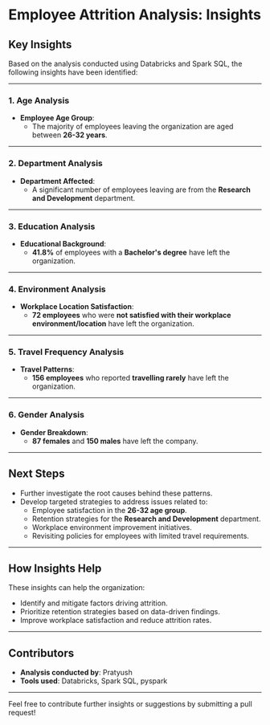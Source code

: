 # Employee Attrition Analysis: Insights

## Key Insights
Based on the analysis conducted using Databricks and Spark SQL, the following insights have been identified:

---

### 1. **Age Analysis**
- **Employee Age Group**:  
  - The majority of employees leaving the organization are aged between **26-32 years**.

---

### 2. **Department Analysis**
- **Department Affected**:  
  - A significant number of employees leaving are from the **Research and Development** department.

---

### 3. **Education Analysis**
- **Educational Background**:  
  - **41.8%** of employees with a **Bachelor's degree** have left the organization.

---

### 4. **Environment Analysis**
- **Workplace Location Satisfaction**:  
  - **72 employees** who were **not satisfied with their workplace environment/location** have left the organization.

---

### 5. **Travel Frequency Analysis**
- **Travel Patterns**:  
  - **156 employees** who reported **travelling rarely** have left the organization.

---

### 6. **Gender Analysis**
- **Gender Breakdown**:  
  - **87 females** and **150 males** have left the company.

---

## Next Steps
- Further investigate the root causes behind these patterns.
- Develop targeted strategies to address issues related to:
  - Employee satisfaction in the **26-32 age group**.
  - Retention strategies for the **Research and Development** department.
  - Workplace environment improvement initiatives.
  - Revisiting policies for employees with limited travel requirements.

---

## How Insights Help
These insights can help the organization:
- Identify and mitigate factors driving attrition.
- Prioritize retention strategies based on data-driven findings.
- Improve workplace satisfaction and reduce attrition rates.

---

## Contributors
- **Analysis conducted by**: Pratyush
- **Tools used**: Databricks, Spark SQL, pyspark

---

Feel free to contribute further insights or suggestions by submitting a pull request!
